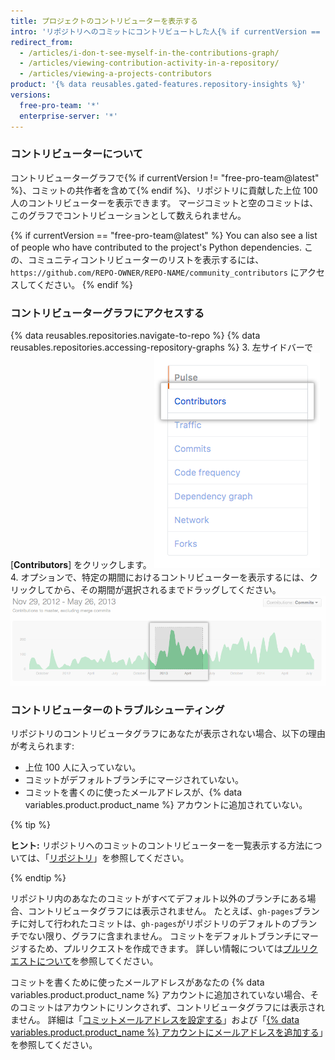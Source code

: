 ```yaml
---
title: プロジェクトのコントリビューターを表示する
intro: 'リポジトリへのコミットにコントリビュートした人{% if currentVersion == "free-pro-team@latest" %}とその依存関係{% endif %}を表示できます。'
redirect_from:
  - /articles/i-don-t-see-myself-in-the-contributions-graph/
  - /articles/viewing-contribution-activity-in-a-repository/
  - /articles/viewing-a-projects-contributors
product: '{% data reusables.gated-features.repository-insights %}'
versions:
  free-pro-team: '*'
  enterprise-server: '*'
---
```


### コントリビューターについて

コントリビューターグラフで{% if currentVersion != "free-pro-team@latest" %}、コミットの共作者を含めて{% endif %}、リポジトリに貢献した上位 100 人のコントリビューターを表示できます。 マージコミットと空のコミットは、このグラフでコントリビューションとして数えられません。

{% if currentVersion == "free-pro-team@latest" %}
You can also see a list of people who have contributed to the project's Python dependencies. この、コミュニティコントリビューターのリストを表示するには、`https://github.com/REPO-OWNER/REPO-NAME/community_contributors` にアクセスしてください。
{% endif %}

### コントリビューターグラフにアクセスする

{% data reusables.repositories.navigate-to-repo %}
{% data reusables.repositories.accessing-repository-graphs %}
3. 左サイドバーで [**Contributors**] をクリックします。 ![コントリビュータータブ](/assets/images/help/graphs/contributors_tab.png)
4. オプションで、特定の期間におけるコントリビューターを表示するには、クリックしてから、その期間が選択されるまでドラッグしてください。 ![コントリビュータグラフで選択した時間範囲](/assets/images/help/graphs/repo_contributors_click_drag_graph.png)

### コントリビューターのトラブルシューティング

リポジトリのコントリビュータグラフにあなたが表示されない場合、以下の理由が考えられます:
- 上位 100 人に入っていない。
- コミットがデフォルトブランチにマージされていない。
- コミットを書くのに使ったメールアドレスが、{% data variables.product.product_name %} アカウントに追加されていない。

{% tip %}

**ヒント:** リポジトリへのコミットのコントリビューターを一覧表示する方法については、「[リポジトリ](/v3/repos/#list-contributors)」を参照してください。

{% endtip %}

リポジトリ内のあなたのコミットがすべてデフォルト以外のブランチにある場合、コントリビュータグラフには表示されません。 たとえば、`gh-pages`ブランチに対して行われたコミットは、`gh-pages`がリポジトリのデフォルトのブランチでない限り、グラフに含まれません。 コミットをデフォルトブランチにマージするため、プルリクエストを作成できます。 詳しい情報については[プルリクエストについて](/articles/about-pull-requests)を参照してください。

コミットを書くために使ったメールアドレスがあなたの {% data variables.product.product_name %} アカウントに追加されていない場合、そのコミットはアカウントにリンクされず、コントリビュータグラフには表示されません。 詳細は「[コミットメールアドレスを設定する](/articles/setting-your-commit-email-address)」および「[{% data variables.product.product_name %} アカウントにメールアドレスを追加する](/articles/adding-an-email-address-to-your-github-account)」を参照してください。
